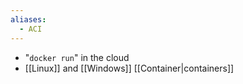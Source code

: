 ```yaml
---
aliases:
  - ACI
---
```

- "`docker run`" in the cloud
- [[Linux]] and [[Windows]] [[Container|containers]]